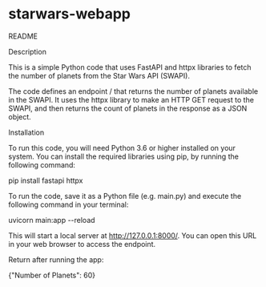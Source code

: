 # starwars-webapp

README

Description

This is a simple Python code that uses FastAPI and httpx libraries to fetch the number of planets from the Star Wars API (SWAPI).

The code defines an endpoint / that returns the number of planets available in the SWAPI. It uses the httpx library to make an HTTP GET request to the SWAPI, and then returns the count of planets in the response as a JSON object.

Installation

To run this code, you will need Python 3.6 or higher installed on your system. You can install the required libraries using pip, by running the following command:

pip install fastapi httpx

To run the code, save it as a Python file (e.g. main.py) and execute the following command in your terminal:

uvicorn main:app --reload

This will start a local server at http://127.0.0.1:8000/. You can open this URL in your web browser to access the endpoint. 

Return after running the app: 

{"Number of Planets": 60}
